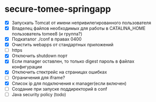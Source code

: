 # secure-tomee-springapp

- [x] Запускать Tomcat от имени непривилегированного пользователя
- [x] Владелец файлов необходимых для работы в CATALINA_HOME пользователь tomee8 (и группа?)
- [x] Подкаталог ./conf в правах 0400 
- [x] Очистить webapps от стандартных приложений 
- [ ] https
- [x] Отключить shutdown порт
- [x] Если manager оставлен, то только digest пароль в файлах конфигурации
- [x] Отключить стектрейс на страницах ошибках
- [ ] Ограничения для iframe?
- [x] Список ip для подключения к manager(если включен)
- [ ] Создание при запуске поддиректорий в conf 
- [ ] Java security policy (todo)
